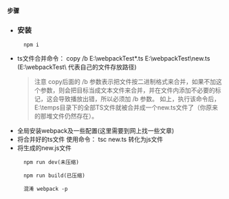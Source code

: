 #### 步骤  

* ### 安装
    > 
        npm i
* ts文件合并命令： copy  /b  E:\webpackTest\*.ts  E:\webpackTest\new.ts  (E:\webpackTest\   代表自己的文件存放路径)  
    > 注意
        copy后面的 /b  参数表示把文件按二进制格式来合并，如果不加这个参数，则会把目标当成文本文件来合并，并在文件内添加不必要的标记，这会导致播放出错，所以必须加 /b 参数。
        如上，执行该命令后，E:\temps目录下的全部TS文件就被合并成一个new.ts文件了（你原来的那堆文件仍然存在）。  
* 全局安装webpack及一些配置(这里需要到网上找一些文章)  
* 将合并好的ts文件  使用命令： tsc new.ts 转化为js文件  
* 将生成的new.js文件
    > 
        npm run dev(未压缩)
    >
        npm run build(已压缩)
    >
        混淆 webpack -p  
